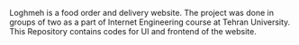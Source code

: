 Loghmeh is a food order and delivery website. The project was done in groups of two as a part of Internet Engineering course at Tehran University. This Repository contains codes for UI and frontend of the website.
